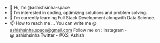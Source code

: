 - 👋 Hi, I’m @ashishsinha-space
- 👀 I’m interested in coding, optimizing solutions and problem solving.
- 🌱 I’m currently learning Full Stack Development alongwith  Data Science.
- 📫 How to reach me ...
          You can write me @ ashishsinha.space@gmail.com
          Follow me on : Instagram - @_ashishsinha
                         Twitter - @XS_Ashish

<!---
ashishsinha-space/ashishsinha-space is a ✨ special ✨ repository because its `README.md` (this file) appears on your GitHub profile.
You can click the Preview link to take a look at your changes.
--->

